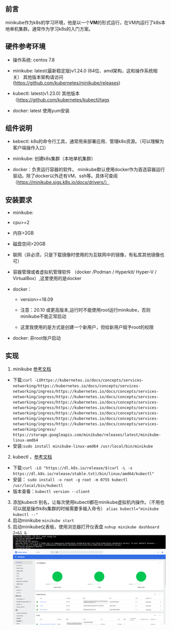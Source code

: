 ## 前言
 minikube作为k8s的学习环境，他是以一个**VM**的形式运行，在VM内运行了k8s本地单机集群。通常作为学习k8s的入门方案。
## 硬件参考环境

 * 操作系统: centos 7.8 

 * minikube: latest(最新稳定版)v1.24.0 (64位、amd架构，这和操作系统相关） 其他版本架构请访问(https://github.com/kubernetes/minikube/releases)

 * kubectl: latest(v1.23.0) 其他版本（https://github.com/kubernetes/kubectl/tags

 * docker: latest 使用yum安装



## 组件说明

* kebectl: k8s的命令行工具，通常用来部署应用、管理k8s资源。（可以理解为客户端操作入口）



* minikube: 创建k8s集群（本地单机集群）



* docker：负责运行容器的软件。 minikube默认使用docker作为首选容器运行驱动。除了docker以外还有VM、ssh等。具体可查阅（https://minikube.sigs.k8s.io/docs/drivers/）



## 安装要求

* minikube:

 * cpu>=2

 * 内存>2GB

 * 磁盘空间>20GB

 * 联网（非必须，只是下载镜像时使用的为互联网中的镜像，有私库其他镜像也可）

 * 容器管理或者虚拟机管理软件 （docker /Podman / Hyperkit/ Hyper-V / VirtualBox）,这里使用的是docker



* docker：

  * version>=18.09 

  * 注意：20.10 或更高版本,运行时不能使用root运行minikube，否则minikube不能正常启动

  * 这里我使用的是方式是创建一个新用户，但给新用户赋予root的权限

* docker: 非root账户启动

## 实现
 1. minikube [参考文档]( https://minikube.sigs.k8s.io/docs/start/)
  * 下载:`curl -LOhttps://kubernetes.io/docs/concepts/services-networking/https://kubernetes.io/docs/concepts/services-networking/ingress/https://kubernetes.io/docs/concepts/services-networking/ingress/https://kubernetes.io/docs/concepts/services-networking/ingress/https://kubernetes.io/docs/concepts/services-networking/ingress/https://kubernetes.io/docs/concepts/services-networking/ingress/https://kubernetes.io/docs/concepts/services-networking/ingress/https://kubernetes.io/docs/concepts/services-networking/ingress/https://kubernetes.io/docs/concepts/services-networking/ingress/ https://storage.googleapis.com/minikube/releases/latest/minikube-linux-amd64`
  * 安装:`sudo install minikube-linux-amd64 /usr/local/bin/minikube`
 2. kubectl ，[参考文档]( https://kubernetes.io/docs/tasks/tools/install-kubectl-linux/)
  * 下载:`curl -LO "https://dl.k8s.io/release/$(curl -L -s https://dl.k8s.io/release/stable.txt)/bin/linux/amd64/kubectl"`
  * 安装： `sudo install -o root -g root -m 0755 kubectl /usr/local/bin/kubectl`
  * 版本查看：`kubectl version --client`
 3. 添加kubectl 别名，让每次使用kubectl都在minikube虚拟机内操作。（不用也可以就是操作k8s集群的时候需要多输入命令）
 `alias kubectl="minikube kubectl --"`
 4. 启动minikube 
  `minikube start` 
 5. 启动minikube仪表板，使用浏览器打开仪表盘 
  `nohup minikube dashboard 2>&1 &`
   ![](./application/command-minikube-dashboard.jpg)
   ![](./application/web-minikube-dashboard.jpg)